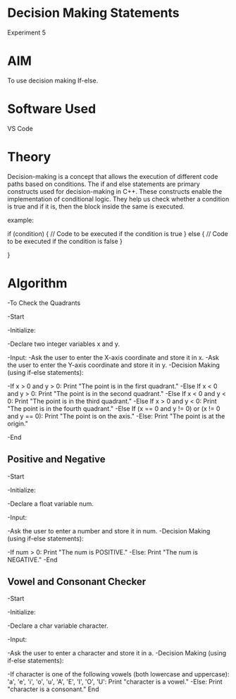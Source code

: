 # Decision Making Statements
Experiment 5

# AIM
To use decision making If-else.

# Software Used
VS Code

# Theory
  Decision-making is a concept that allows the execution of different code paths based on conditions. The if and else statements are primary constructs used for decision-making in C++. These constructs enable the 
  implementation of conditional logic. They help us check whether a condition is true and if it is, then the block inside the same is executed.
  
  example:

   if (condition) {
       // Code to be executed if the condition is true
   } else {
       // Code to be executed if the condition is false
   }

   }

   
# Algorithm

 -To Check the Quadrants
 
 -Start

 -Initialize:

 -Declare two integer variables x and y.
 
 -Input:
    -Ask the user to enter the X-axis coordinate and store it in x.
    -Ask the user to enter the Y-axis coordinate and store it in y.
    -Decision Making (using if-else statements):

 -If x > 0 and y > 0:
   Print "The point is in the first quadrant."
 -Else If x < 0 and y > 0:
   Print "The point is in the second quadrant."
 -Else If x < 0 and y < 0:
   Print "The point is in the third quadrant."
 -Else If x > 0 and y < 0:
   Print "The point is in the fourth quadrant."
 -Else If (x == 0 and y != 0) or (x != 0 and y == 0):
   Print "The point is on the axis."
 -Else:
   Print "The point is at the origin."
   
-End

## Positive and Negative

-Start

-Initialize:

-Declare a float variable num.

-Input:

-Ask the user to enter a number and store it in num.
-Decision Making (using if-else statements):

-If num > 0:
  Print "The num is POSITIVE."
-Else:
  Print "The num is NEGATIVE."
-End

## Vowel and Consonant Checker

-Start

-Initialize:

-Declare a char variable character.

-Input:

-Ask the user to enter a character and store it in a.
-Decision Making (using if-else statements):

-If character is one of the following vowels (both lowercase and uppercase):
   'a', 'e', 'i', 'o', 'u', 'A', 'E', 'I', 'O', 'U':
   Print "character is a vowel."
-Else:
   Print "character is a consonant."
End

